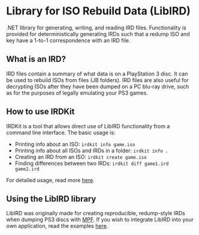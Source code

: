 # Library for ISO Rebuild Data (LibIRD)

.NET library for generating, writing, and reading IRD files. Functionality is provided for deterministically generating IRDs such that a redump ISO and key have a 1-to-1 correspondence with an IRD file.

## What is an IRD?

IRD files contain a summary of what data is on a PlayStation 3 disc. It can be used to rebuild ISOs from files (JB folders). IRD files are also useful for decrypting ISOs after they have been dumped on a PC blu-ray drive, such as for the purposes of legally emulating your PS3 games.

## How to use IRDKit

IRDKit is a tool that allows direct use of LibIRD functionality from a command line interface. The basic usage is:
- Printing info about an ISO: `irdkit info game.iso`
- Printing info about all ISOs and IRDs in a folder: `irdkit info .`
- Creating an IRD from an ISO: `irdkit create game.iso`
- Finding differences between two IRDs: `irdkit diff game1.ird game2.ird`

For detailed usage, read more [here](IRDKit).

## Using the LibIRD library

LibIRD was originally made for creating reproducible, redump-style IRDs when dumping PS3 discs with [MPF](https://github.com/SabreTools/MPF). If you wish to integrate LibIRD into your own application, read the examples [here](LibIRD).
